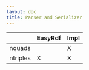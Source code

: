 ```yaml
---
layout: doc
title: Parser and Serializer
---
```


|          | EasyRdf | Impl |
|----------|---------|------|
| nquads   |         |   X  |
| ntriples |    X    |   X  |
